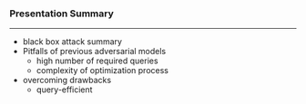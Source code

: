 ### Presentation Summary

---
- black box attack summary
- Pitfalls of previous adversarial models
  - high number of required queries
  - complexity of optimization process
- overcoming drawbacks
  - query-efficient


